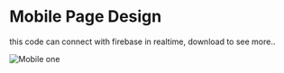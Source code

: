 # Mobile Page Design
this code can connect with firebase in realtime, download to see more..

![Mobile one](https://github.com/ajihermansya/Shoe-laundry-firebase/assets/51506661/528ef100-b08d-4c50-b452-ebc5ab3734f2)

